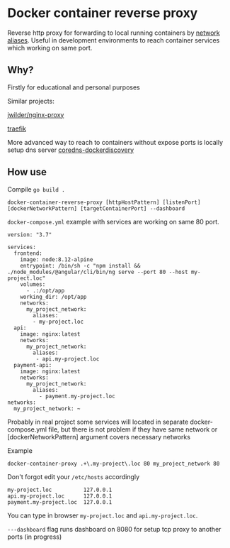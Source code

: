 Docker container reverse proxy
===================================

Reverse http proxy for forwarding to local running containers by [network aliases](https://docs.docker.com/v17.09/engine/userguide/networking/configure-dns).
Useful in development environments to reach container services which working on same port.

Why? 
---
Firstly for educational and personal purposes

Similar projects:

[jwilder/nginx-proxy](https://github.com/jwilder/nginx-proxy)

[traefik](https://traefik.io)

More advanced way to reach to containers without expose ports is locally setup dns server
[coredns-dockerdiscovery](https://github.com/kevinjqiu/coredns-dockerdiscovery)

How use
------
Compile `go build .`


    docker-container-reverse-proxy [httpHostPattern] [listenPort] [dockerNetworkPattern] [targetContainerPort] --dashboard

```docker-compose.yml``` example with services are working on same 80 port.

    version: "3.7"

    services:
      frontend:
        image: node:8.12-alpine
        entrypoint: /bin/sh -c "npm install && ./node_modules/@angular/cli/bin/ng serve --port 80 --host my-project.loc"
        volumes:
          - .:/opt/app
        working_dir: /opt/app
        networks:
          my_project_network:
            aliases:
            - my-project.loc
      api:
        image: nginx:latest
        networks:
          my_project_network:
            aliases:
             - api.my-project.loc
      payment-api:
        image: nginx:latest
        networks:
          my_project_network:
            aliases:
              - payment.my-project.loc
    networks:
      my_project_network: ~

Probably in real project some services will located in separate docker-compose.yml file, but
there is not problem if they have same network or [dockerNetworkPattern] argument covers necessary networks

Example

    docker-container-proxy .+\.my-project\.loc 80 my_project_network 80

Don't forgot edit your ```/etc/hosts``` accordingly

    my-project.loc          127.0.0.1
    api.my-project.loc      127.0.0.1
    payment.my-project.loc  127.0.0.1
   
You can type in browser `my-project.loc` and `api.my-project.loc`.

```---dashboard``` flag runs dashboard on 8080 for setup tcp proxy to another ports (in progress)
